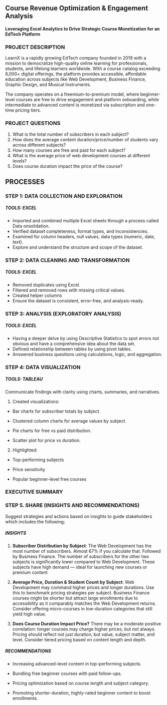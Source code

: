 ## Course Revenue Optimization & Engagement Analysis
#### Leveraging Excel Analytics to Drive Strategic Course Monetization for an EdTech Platform

### PROJECT DESCRIPTION
LearnX is a rapidly growing EdTech company founded in 2019 with a mission to democratize high-quality online learning for professionals, students, and lifelong learners worldwide. With a course catalog exceeding 6,000+ digital offerings, the platform provides accessible, affordable education across subjects like Web Development, Business Finance, Graphic Design, and Musical Instruments.

The company operates on a freemium-to-premium model, where beginner-level courses are free to drive engagement and platform onboarding, while intermediate to advanced content is monetized via subscription and one-time pricing tiers.

### PROJECT QUESTIONS
1. What is the total number of subscribers in each subject?
2. How does the average content duration/price/number of students vary across different subjects?
3. How many courses are free and paid for each subject?
4. What is the average price of web development courses at different levels?
5. Does course duration impact the price of the course?

  ## PROCESSES
  ### STEP 1: DATA COLLECTION AND EXPLORATION
  ##### TOOLS: EXCEL
  
  - Imported and combined multiple Excel sheets through a process called Data onsolidation.
  - Verified dataset completeness, format types, and inconsistencies.
  - Examined for column headers, null values, data types (numeric, date, text).
  - Explore and understand the structure and scope of the dataset.


 ### STEP 2: DATA CLEANING AND TRANSFORMATION
 ##### TOOLS: EXCEL
 
 - Removed duplicates using Excel.
 - Filtered and removed rows with missing critical values.
 - Created helper columns
 - Ensure the dataset is consistent, error-free, and analysis-ready.

### STEP 3: ANALYSIS (EXPLORATORY ANALYSIS)
##### TOOLS: EXCEL

- Having a deeper delve by using Descriptive Statistics to spot errors  not obvious and have a comprehensive idea about the data set.
- Defined relationship between tables by using pivot tables.
- Answered business questions using calculations, logic, and aggregation.

  
### STEP 4: DATA VISUALIZATION 
##### TOOLS: TABLEAU

Communicate findings with clarity using charts, summaries, and narratives.

1. Created visualizations:

- Bar charts for subscriber totals by subject.

- Clustered column charts for average values by subject.

- Pie charts for free vs paid distribution.

- Scatter plot for price vs duration.

2. Highlighted:

- Top-performing subjects

- Price sensitivity

- Popular beginner-level free courses


### EXECUTIVE SUMMARY

### STEP 5. SHARE (INSIGHTS AND RECOMMENDATIONS)

Suggest strategies and actions based on insights to guide stakeholders which includes the following;

##### INSIGHTS

 1. **Subscriber Distribution by Subject**: The Web Development has the most number of subscribers. Almost 67% if you calculate that. Followed by Business Finance. The number of subscribers for the other two subjects is significantly lower compared to Web Development. These subjects have high demand — ideal for launching new courses or premium content

 2. **Average Price, Duration & Student Count by Subject**: Web Development may command higher prices and longer durations. Use this to benchmark pricing strategies per subject. Business Finance courses might be shorter but attract large enrollments due to accessibility as it comparably matches the Web Development returns. Consider offering micro-courses in low-duration categories that still yield high value.

 3. **Does Course Duration Impact Price?**
There may be a moderate positive correlation: longer courses may charge higher prices, but not always. Pricing should reflect not just duration, but value, subject matter, and level. Consider tiered pricing based on content length and depth.
    
##### RECOMMENDATIONS

 - Increasing advanced-level content in top-performing subjects.

- Bundling free beginner courses with paid follow-ups.

- Pricing optimization based on course length and subject category.

- Promoting shorter-duration, highly-rated beginner content to boost enrollments.













